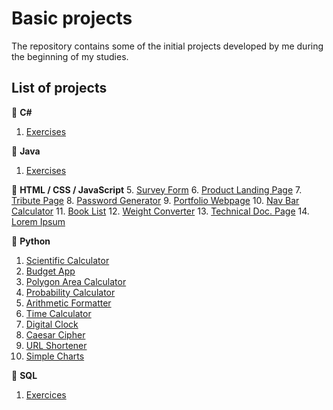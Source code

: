 # Basic projects

The repository contains some of the initial projects developed by me during the beginning of my studies.

## List of projects

:small_blue_diamond: **C#**
1. [Exercises](https://github.com/math-reis/basic-projects/tree/main/csharp_exercises)

:small_blue_diamond: **Java**
1. [Exercises](https://github.com/math-reis/basic-projects/tree/main/java_exercises)

:small_blue_diamond: **HTML / CSS / JavaScript**
5. [Survey Form](https://github.com/math-reis/basic-projects/tree/main/survey-form)
6. [Product Landing Page](https://github.com/math-reis/basic-projects/tree/main/product-landing-page)
7. [Tribute Page](https://github.com/math-reis/basic-projects/tree/main/marie-curie-tribute-page)
8. [Password Generator](https://github.com/math-reis/basic-projects/tree/main/password-generator)
9. [Portfolio Webpage](https://github.com/math-reis/basic-projects/tree/main/portfolio-webpage)
10. [Nav Bar Calculator](https://github.com/math-reis/basic-projects/tree/main/nav-bar-calculator)
11. [Book List](https://github.com/math-reis/basic-projects/tree/main/book-list)
12. [Weight Converter](https://github.com/math-reis/basic-projects/tree/main/weight-converter)
13. [Technical Doc. Page](https://github.com/math-reis/basic-projects/tree/main/technical-documentation-page)
14. [Lorem Ipsum](https://github.com/math-reis/basic-projects/tree/main/lorem-ipsum)

:small_blue_diamond: **Python**
1. [Scientific Calculator](https://github.com/math-reis/basic-projects/tree/main/scientific-calculator)
2. [Budget App](https://github.com/math-reis/basic-projects/tree/main/budget-app)
3. [Polygon Area Calculator](https://github.com/math-reis/basic-projects/tree/main/polygon-area-calculator) 
4. [Probability Calculator](https://github.com/math-reis/basic-projects/tree/main/probability-calculator) 
5. [Arithmetic Formatter](https://github.com/math-reis/basic-projects/tree/main/arithmetic-formatter)
6. [Time Calculator](https://github.com/math-reis/basic-projects/tree/main/time-calculator)
7. [Digital Clock](https://github.com/math-reis/basic-projects/tree/main/digital-clock)
8. [Caesar Cipher](https://github.com/math-reis/basic-projects/tree/main/caesar-cipher)
9. [URL Shortener](https://github.com/math-reis/basic-projects/tree/main/URL-shortener)
10. [Simple Charts](https://github.com/math-reis/basic-projects/tree/main/simple-charts)

:small_blue_diamond: **SQL**
1. [Exercices](https://github.com/math-reis/basic-projects/tree/main/sql_exercises)
